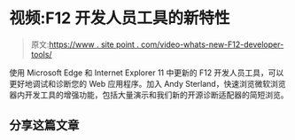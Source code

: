 # 视频:F12 开发人员工具的新特性

> 原文:[https://www . site point . com/video-whats-new-F12-developer-tools/](https://www.sitepoint.com/video-whats-new-f12-developer-tools/)

使用 Microsoft Edge 和 Internet Explorer 11 中更新的 F12 开发人员工具，可以更好地调试和诊断您的 Web 应用程序。加入 Andy Sterland，快速浏览微软浏览器内开发工具的增强功能，包括大量演示和我们新的开源诊断适配器的简短浏览。

## 分享这篇文章